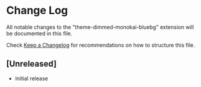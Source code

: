 # Change Log
All notable changes to the "theme-dimmed-monokai-bluebg" extension will be documented in this file.

Check [Keep a Changelog](http://keepachangelog.com/) for recommendations on how to structure this file.

## [Unreleased]
- Initial release
